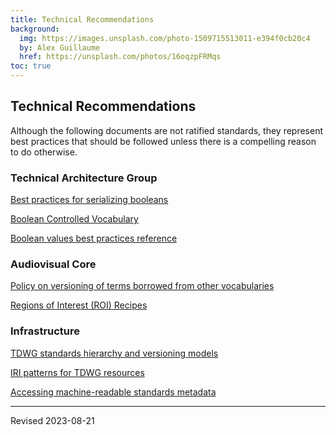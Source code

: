 ```yaml
---
title: Technical Recommendations
background:
  img: https://images.unsplash.com/photo-1509715513011-e394f0cb20c4
  by: Alex Guillaume
  href: https://unsplash.com/photos/16oqzpFRMqs
toc: true
---
```


## Technical Recommendations

Although the following documents are not ratified standards, they represent best practices that should be followed unless there is a compelling reason to do otherwise.

### Technical Architecture Group

[Best practices for serializing booleans](https://tag.tdwg.org/guides/boolean/)

[Boolean Controlled Vocabulary](https://tag.tdwg.org/boolean/)

[Boolean values best practices reference](https://tag.tdwg.org/reference/boolean/)

### Audiovisual Core

[Policy on versioning of terms borrowed from other vocabularies](https://github.com/tdwg/ac/blob/master/policies.md#21-versioning-of-terms-borrowed-from-other-vocabularies)

[Regions of Interest (ROI) Recipes](https://github.com/tdwg/ac/blob/master/roi-recipes.md)

### Infrastructure

[TDWG standards hierarchy and versioning models](http://rs.tdwg.org/index#model)

[IRI patterns for TDWG resources](http://rs.tdwg.org/index#patterns)

[Accessing machine-readable standards metadata](http://rs.tdwg.org/index#directories-machine-readable)

----
Revised 2023-08-21
